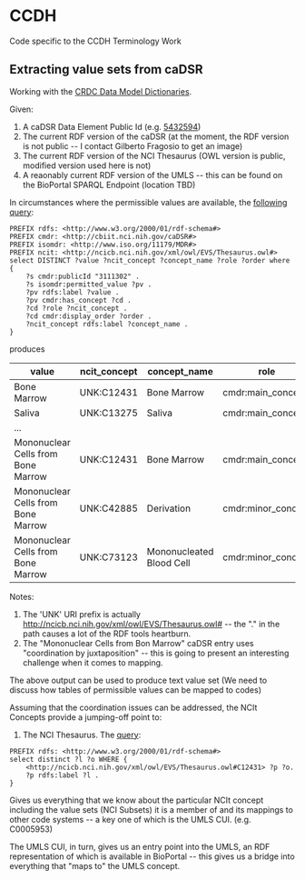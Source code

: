 # CCDH
Code specific to the CCDH Terminology Work

## Extracting value sets from caDSR

Working with the [CRDC Data Model Dictionaries](https://docs.google.com/spreadsheets/d/1QhipywHWStrNz1Pm8o6fmsXixLcfmb8aWfy6ww9NA4Y/edit?pli=1#gid=1749412622).

Given:
1) A caDSR Data Element Public Id (e.g. [5432594](https://cdebrowser.nci.nih.gov/cdebrowserClient/cdeBrowser.html#/search?publicId=5432594&version=1.0))
2) The current RDF version of the caDSR (at the moment, the RDF version is not public -- I contact Gilberto Fragosio to get an image)
3) The current RDF version of the NCI Thesaurus (OWL version is public, modified version used here is not)
4) A reaonably current RDF version of the UMLS -- this can be found on the BioPortal SPARQL Endpoint (location TBD)

In circumstances where the permissible values are available, the [following query](http://graph.hotecosystem.org:7200/sparql?name=PVtoNCIt3&infer=true&sameAs=true&query=PREFIX+rdfs%3A+%3Chttp%3A%2F%2Fwww.w3.org%2F2000%2F01%2Frdf-schema%23%3E%0APREFIX+cmdr%3A+%3Chttp%3A%2F%2Fcbiit.nci.nih.gov%2FcaDSR%23%3E%0APREFIX+isomdr%3A+%3Chttp%3A%2F%2Fwww.iso.org%2F11179%2FMDR%23%3E%0APREFIX+ncit%3A+%3Chttp%3A%2F%2Fncicb.nci.nih.gov%2Fxml%2Fowl%2FEVS%2FThesaurus.owl%23%3E%0Aselect+DISTINCT+%3Fvalue+%3Fncit_concept+%3Fconcept_name+%3Frole+%3Forder+where+%7B%0A++++%3Fs+cmdr%3ApublicId+%223111302%22+.%0A++++%3Fs+isomdr%3Apermitted_value+%3Fpv+.%0A++++%3Fpv+isomdr%3Avalue+%3Fvalue+.%0A++++%3Fpv+cmdr%3Ahas_concept+%3Fcd+.%0A++++%3Fcd+%3Frole+%3Fncit_concept+.%0A++++%3Fcd+cmdr%3Adisplay_order+%3Forder+.%0A++++%3Fncit_concept+rdfs%3Alabel+%3Fconcept_name+.%0A%7D%0A):

```
PREFIX rdfs: <http://www.w3.org/2000/01/rdf-schema#>
PREFIX cmdr: <http://cbiit.nci.nih.gov/caDSR#>
PREFIX isomdr: <http://www.iso.org/11179/MDR#>
PREFIX ncit: <http://ncicb.nci.nih.gov/xml/owl/EVS/Thesaurus.owl#>
select DISTINCT ?value ?ncit_concept ?concept_name ?role ?order where {
    ?s cmdr:publicId "3111302" .
    ?s isomdr:permitted_value ?pv .
    ?pv rdfs:label ?value .
    ?pv cmdr:has_concept ?cd .
    ?cd ?role ?ncit_concept .
    ?cd cmdr:display_order ?order .
    ?ncit_concept rdfs:label ?concept_name .
}
```
produces

| value | ncit_concept | concept_name | role | order |
| --- | --- | --- | --- | --- |
| Bone Marrow | UNK:C12431 | Bone Marrow | cmdr:main_concept | 0 |
| Saliva | UNK:C13275 | Saliva | cmdr:main_concept | 0 |
| ... |
| Mononuclear Cells from Bone Marrow | UNK:C12431 | Bone Marrow | cmdr:main_concept | 0 |
| Mononuclear Cells from Bone Marrow | UNK:C42885 | Derivation | cmdr:minor_concept | 1 |
| Mononuclear Cells from Bone Marrow | UNK:C73123 | Mononucleated Blood Cell | cmdr:minor_concept | 2 |

Notes:
1) The 'UNK' URI prefix is actually http://ncicb.nci.nih.gov/xml/owl/EVS/Thesaurus.owl# -- the "." in the
path causes a lot of the RDF tools heartburn.
2) The "Mononuclear Cells from Bon Marrow" caDSR entry uses "coordination by juxtaposition" -- this is going to present
an interesting challenge when it comes to mapping.

The above output can be used to produce text value set (We need to discuss how tables of permissible values can be 
mapped to codes)

Assuming that the coordination issues can be addressed, the NCIt Concepts provide a jumping-off point to:
1) The NCI Thesaurus.  The [query](http://graph.hotecosystem.org:7200/sparql?name=PVtoNCIt&infer=true&sameAs=true&query=select+distinct+*+WHERE+%7B%3Chttp%3A%2F%2Fncicb.nci.nih.gov%2Fxml%2Fowl%2FEVS%2FThesaurus.owl%23C812%3E+%3Fp+%3Fo%7D%0A):
```
PREFIX rdfs: <http://www.w3.org/2000/01/rdf-schema#>
select distinct ?l ?o WHERE {
    <http://ncicb.nci.nih.gov/xml/owl/EVS/Thesaurus.owl#C12431> ?p ?o.
	?p rdfs:label ?l .
}
```

Gives us everything that we know about the particular NCIt concept including the value sets (NCI Subsets)
it is a member of and its mappings to other code systems -- a key one of which is the UMLS CUI. (e.g. C0005953)

The UMLS CUI, in turn, gives us an entry point into the UMLS, an RDF representation of which is available
in BioPortal -- this gives us a bridge into everything that "maps to" the UMLS concept.